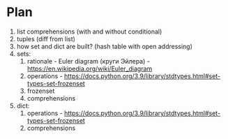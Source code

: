 # Plan
1. list comprehensions (with and without conditional)
2. tuples (diff from list)
3. how set and dict are built? (hash table with open addressing)
4. sets:
    1. rationale - Euler diagram (круги Эйлера) - https://en.wikipedia.org/wiki/Euler_diagram
    2. operations - https://docs.python.org/3.9/library/stdtypes.html#set-types-set-frozenset
    3. frozenset
    4. comprehensions
5. dict:
    1. operations - https://docs.python.org/3.9/library/stdtypes.html#set-types-set-frozenset
    2. comprehensions
